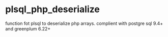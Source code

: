 # plsql_php_deserialize
function fot plsql to deserialize php arrays. complient with postgre sql 9.4+ and greenplum 6.22+
